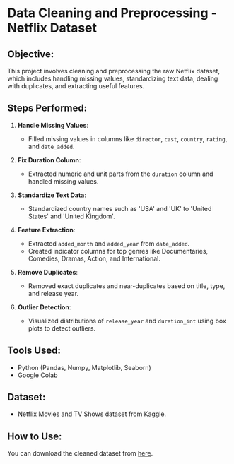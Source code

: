 # Data Cleaning and Preprocessing - Netflix Dataset

## Objective:
This project involves cleaning and preprocessing the raw Netflix dataset, which includes handling missing values, standardizing text data, dealing with duplicates, and extracting useful features.

## Steps Performed:
1. **Handle Missing Values**:
   - Filled missing values in columns like `director`, `cast`, `country`, `rating`, and `date_added`.

2. **Fix Duration Column**:
   - Extracted numeric and unit parts from the `duration` column and handled missing values.

3. **Standardize Text Data**:
   - Standardized country names such as 'USA' and 'UK' to 'United States' and 'United Kingdom'.

4. **Feature Extraction**:
   - Extracted `added_month` and `added_year` from `date_added`.
   - Created indicator columns for top genres like Documentaries, Comedies, Dramas, Action, and International.

5. **Remove Duplicates**:
   - Removed exact duplicates and near-duplicates based on title, type, and release year.

6. **Outlier Detection**:
   - Visualized distributions of `release_year` and `duration_int` using box plots to detect outliers.

## Tools Used:
- Python (Pandas, Numpy, Matplotlib, Seaborn)
- Google Colab

## Dataset:
- Netflix Movies and TV Shows dataset from Kaggle.

## How to Use:
You can download the cleaned dataset from [here](./cleaned_netflix_titles.csv).
